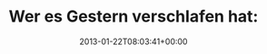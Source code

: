 ---
retweeted: false
source: <a href="http://twitter.com" rel="nofollow">Twitter Web Client</a>
entities:
  hashtags: []
  symbols: []
  user_mentions:
  - name: Geekstammtisch
    screen_name: geekstammtisch
    indices:
    - '53'
    - '68'
    id_str: '951370111'
    id: '951370111'
  urls:
  - url: http://t.co/nJrlP3oe
    expanded_url: http://geekstammtisch.de
    display_url: geekstammtisch.de
    indices:
    - '117'
    - '137'
display_text_range:
- '0'
- '137'
favorite_count: '1'
id_str: '293629996617052160'
truncated: false
retweet_count: '1'
id: '293629996617052160'
possibly_sensitive: false
created_at: Tue Jan 22 08:03:41 +0000 2013
favorited: false
full_text: 'Wer es Gestern verschlafen hat: Ich war zu Gast beim [@geekstammtisch](https://twitter.com/geekstammtisch)
  und rede mich dort um Kopf und Kragen: GST002 -'
lang: de
quote_url: http://geekstammtisch.de
tags:
- pesos:twitter
date: '2013-01-22T08:03:41+00:00'
src: https://twitter.com/bascht/status/293629996617052160
original_url: https://twitter.com/bascht/status/293629996617052160
type: twitter_tweet
text: 'Wer es Gestern verschlafen hat: Ich war zu Gast beim [@geekstammtisch](https://twitter.com/geekstammtisch)
  und rede mich dort um Kopf und Kragen: GST002 -'
title: 'Wer es Gestern verschlafen hat:'

---